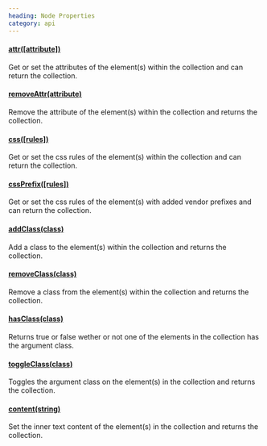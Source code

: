 ```yaml
--- 
heading: Node Properties
category: api
---
```


#### [attr([attribute])](attr)

Get or set the attributes of the element(s) within the collection and 
can return the collection.

#### [removeAttr(attribute)](removeAttr)

Remove the attribute of the element(s) within the collection and 
returns the collection.

#### [css([rules])](css)

Get or set the css rules of the element(s) within the collection and 
can return the collection.

#### [cssPrefix([rules])](cssPrefix)

Get or set the css rules of the element(s) with added vendor prefixes 
and can return the collection.

#### [addClass(class)](addClass)

Add a class to the element(s) within the collection and returns the 
collection.

#### [removeClass(class)](removeClass)

Remove a class from the element(s) within the collection and returns 
the collection.

#### [hasClass(class)](hasClass)

Returns true or false wether or not one of the elements in the collection 
has the argument class.

#### [toggleClass(class)](toggleClass)

Toggles the argument class on the element(s) in the collection and 
returns the collection.

#### [content(string)](content)

Set the inner text content of the element(s) in the collection and 
returns the collection.
